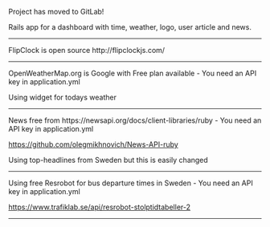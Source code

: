 Project has moved to GitLab!

Rails app for a dashboard with time, weather, logo, user article and news.
<hr />
FlipClock is open source http://flipclockjs.com/
<hr />
OpenWeatherMap.org is Google with Free plan available - You need an API key in application.yml

Using widget for todays weather
<hr />
News free from https://newsapi.org/docs/client-libraries/ruby - You need an API key in application.yml

https://github.com/olegmikhnovich/News-API-ruby

Using top-headlines from Sweden but this is easily changed
<hr />
Using free Resrobot for bus departure times in Sweden - You need an API key in application.yml

https://www.trafiklab.se/api/resrobot-stolptidtabeller-2
<hr />
